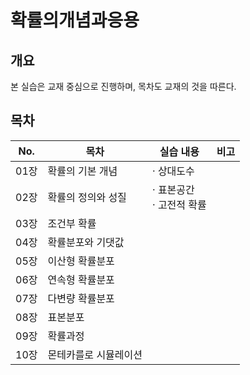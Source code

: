 # 확률의개념과응용

## 개요
본 실습은 교재 중심으로 진행하며, 목차도 교재의 것을 따른다.

## 목차

|No.|목차|실습 내용|비고|
|---|---|---|---|
|01장|확률의 기본 개념|· 상대도수||
|02장|확률의 정의와 성질|· 표본공간<br>· 고전적 확률||
|03장|조건부 확률|||
|04장|확률분포와 기댓값|||
|05장|이산형 확률분포|||
|06장|연속형 확률분포|||
|07장|다변량 확률분포|||
|08장|표본분포|||
|09장|확률과정|||
|10장|몬테카를로 시뮬레이션|||
